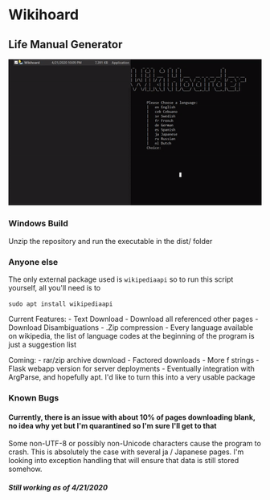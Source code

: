 # Wikihoard
## Life Manual Generator

![Tutorial](/images/tut.gif)

### Windows Build
Unzip the repository and run the executable in the dist/ folder

### Anyone else
The only external package used is ```wikipediaapi``` so to run this script yourself, all you'll need is to

```sudo apt install wikipediaapi```


Current Features:
	- Text Download
	- Download all referenced other pages
	- Download Disambiguations
	- .Zip compression
	- Every language available on wikipedia, the list of language codes 
		at the beginning of the program is just a suggestion list

Coming:
	- rar/zip archive download
	- Factored downloads
	- More f strings
	- Flask webapp version for server deployments
	- Eventually integration with ArgParse, and hopefully apt. I'd like to turn this into a very usable package

### Known Bugs
#### Currently, there is an issue with about 10% of pages downloading blank, no idea why yet but I'm quarantined so I'm sure I'll get to that

Some non-UTF-8 or possibly non-Unicode characters cause the program to crash.
This is absolutely the case with several ja / Japanese pages. I'm looking into
exception handling that will ensure that data is still stored somehow.

##### Still working as of 4/21/2020
